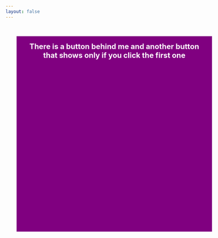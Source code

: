 ```yaml
---
layout: false
---
```

<script setup>
import {ref} from "vue"

const showButton = ref(false)
</script>

<div style="padding: 30px; position: relative; height: 100vh; width: 100vw"> 
<button @click="showButton = true">First Button</button>
<button v-if="showButton">Second Button</button>
<div style="position: absolute; top:30px; left:30px; width: 500px;height: 500px;background: purple;text-align: center; font-size:20px; color: #fff; font-weight: 700; padding: 16px"> There is a button behind me and another button that shows only if you click the first one </div>

</div>

<style>

button {
 border: 1px solid purple;
 margin: 30px;
 padding: 6px;
}
</style>